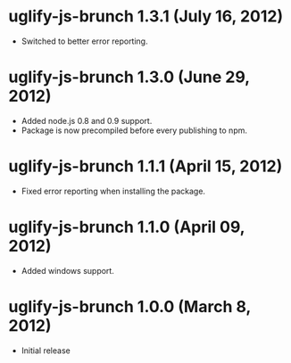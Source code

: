 # uglify-js-brunch 1.3.1 (July 16, 2012)
* Switched to better error reporting.

# uglify-js-brunch 1.3.0 (June 29, 2012)
* Added node.js 0.8 and 0.9 support.
* Package is now precompiled before every publishing to npm.

# uglify-js-brunch 1.1.1 (April 15, 2012)
* Fixed error reporting when installing the package.

# uglify-js-brunch 1.1.0 (April 09, 2012)
* Added windows support.

# uglify-js-brunch 1.0.0 (March 8, 2012)
* Initial release
